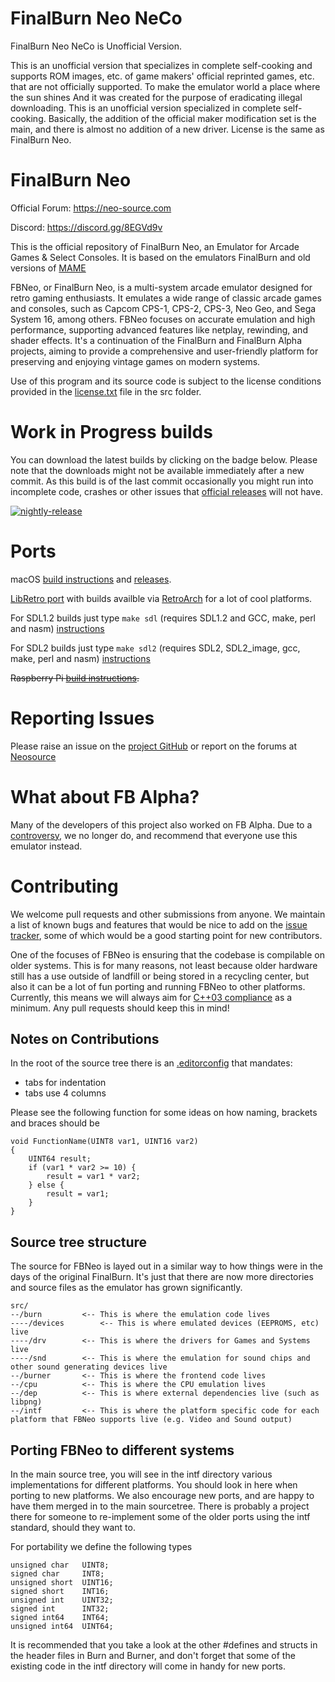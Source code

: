 # FinalBurn Neo NeCo
FinalBurn Neo NeCo is Unofficial Version.

This is an unofficial version that specializes in complete self-cooking and supports ROM images, etc. of game makers' official reprinted games, etc. that are not officially supported.
To make the emulator world a place where the sun shines
And it was created for the purpose of eradicating illegal downloading.
This is an unofficial version specialized in complete self-cooking.
Basically, the addition of the official maker modification set is the main, and there is almost no addition of a new driver.
License is the same as FinalBurn Neo.

# FinalBurn Neo
Official Forum: https://neo-source.com

Discord: https://discord.gg/8EGVd9v

This is the official repository of FinalBurn Neo, an Emulator for Arcade Games & Select Consoles. It is based on the emulators FinalBurn and old versions of [MAME](https://www.mamedev.org)

FBNeo, or FinalBurn Neo, is a multi-system arcade emulator designed for retro gaming enthusiasts. It emulates a wide range of classic arcade games and consoles, such as Capcom CPS-1, CPS-2, CPS-3, Neo Geo, and Sega System 16, among others. FBNeo focuses on accurate emulation and high performance, supporting advanced features like netplay, rewinding, and shader effects. It's a continuation of the FinalBurn and FinalBurn Alpha projects, aiming to provide a comprehensive and user-friendly platform for preserving and enjoying vintage games on modern systems.

Use of this program and its source code is subject to the license conditions provided in the [license.txt](/src/license.txt) file in the src folder.

# Work in Progress builds
You can download the latest builds by clicking on the badge below. Please note that the downloads might not be available immediately after a new commit. As this build is of the last commit occasionally you might run into incomplete code, crashes or other issues that [official releases](https://github.com/finalburnneo/FBNeo/releases) will not have.

[![nightly-release](https://github.com/finalburnneo/FBNeo/actions/workflows/nightly-release.yml/badge.svg)](https://github.com/finalburnneo/FBNeo/releases/tag/latest)

# Ports

macOS [build instructions](README-macOS.md) and [releases](https://github.com/fbn-mac/FBNeo/releases).

[LibRetro port](https://github.com/libretro/FBNeo) with builds availble via [RetroArch](https://www.retroarch.com/) for a lot of cool platforms.

For SDL1.2 builds just type `make sdl` (requires SDL1.2 and GCC, make, perl and nasm) [instructions](README-SDL.md)

For SDL2 builds just type `make sdl2` (requires SDL2, SDL2_image, gcc, make, perl and nasm) [instructions](README-SDL.md)

~~Raspberry Pi [build instructions](README-PI.md).~~

# Reporting Issues

Please raise an issue on the [project GitHub](https://github.com/finalburnneo/FBNeo/issues) or report on the forums at [Neosource](https://neo-source.com)

# What about FB Alpha?

Many of the developers of this project also worked on FB Alpha. Due to a [controversy](https://www.google.com/search?q=capcom+home+arcade+illegal&oq=capcom+home+arcade+illegal), we no longer do, and recommend that everyone use this emulator instead.

# Contributing

We welcome pull requests and other submissions from anyone. We maintain a list of known bugs and features that would be nice to add on the [issue tracker](https://github.com/finalburnneo/FBNeo/issues), some of which would be a good starting point for new contributors. 

One of the focuses of FBNeo is ensuring that the codebase is compilable on older systems. This is for many reasons, not least because older hardware still has a use outside of landfill or being stored in a recycling center, but also it can be a lot of fun porting and running FBNeo to other platforms. Currently, this means we will always aim for [C++03 compliance](https://en.wikipedia.org/wiki/C%2B%2B03) as a minimum. Any pull requests should keep this in mind!

## Notes on Contributions

In the root of the source tree there is an [.editorconfig](https://editorconfig.org/) that mandates:

* tabs for indentation
* tabs use 4 columns

Please see the following function for some ideas on how naming, brackets and braces should be


```
void FunctionName(UINT8 var1, UINT16 var2)
{
	UINT64 result;
	if (var1 * var2 >= 10) {
		result = var1 * var2;
	} else {
		result = var1;
	}
}

```
## Source tree structure

The source for FBNeo is layed out in a similar way to how things were in the days of the original FinalBurn. It's just that there are now more directories and source files as the emulator has grown significantly.
```
src/
--/burn			<-- This is where the emulation code lives
----/devices		<-- This is where emulated devices (EEPROMS, etc) live
----/drv		<-- This is where the drivers for Games and Systems live
----/snd		<-- This is where the emulation for sound chips and other sound generating devices live
--/burner		<-- This is where the frontend code lives
--/cpu			<-- This is where the CPU emulation lives
--/dep			<-- This is where external dependencies live (such as libpng)
--/intf			<-- This is where the platform specific code for each platform that FBNeo supports live (e.g. Video and Sound output)
```
## Porting FBNeo to different systems

In the main source tree, you will see in the intf directory various implementations for different platforms. You should look in here when porting to new platforms. We also encourage new ports, and are happy to have them merged in to the main sourcetree. There is probably a project there for someone to re-implement some of the older ports using the intf standard, should they want to.

For portability we define the following types
```
unsigned char   UINT8;
signed char     INT8;
unsigned short	UINT16;
signed short	INT16;
unsigned int	UINT32;
signed int      INT32;
signed int64	INT64;
unsigned int64  UINT64;

```
It is recommended that you take a look at the other #defines and structs in the header files in Burn and Burner, and don't forget that some of the existing code in the intf directory will come in handy for new ports. 
